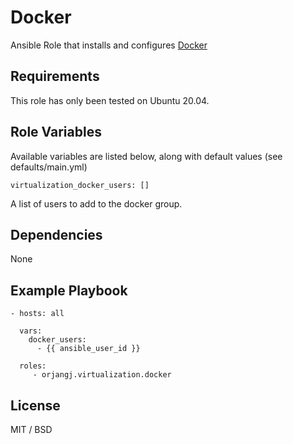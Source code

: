 Docker
======

Ansible Role that installs and configures [Docker](https://www.docker.com)

Requirements
------------

This role has only been tested on Ubuntu 20.04.

Role Variables
--------------

Available variables are listed below, along with default values (see defaults/main.yml)

    virtualization_docker_users: []

A list of users to add to the docker group.

Dependencies
------------

None

Example Playbook
----------------

    - hosts: all
      
      vars:
        docker_users:
          - {{ ansible_user_id }}

      roles:
         - orjangj.virtualization.docker

License
-------

MIT / BSD
